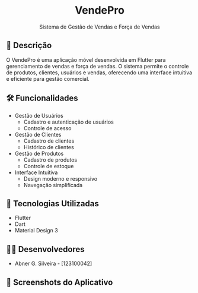 <div align="center">
  <h1>VendePro</h1>
  <p>Sistema de Gestão de Vendas e Força de Vendas</p>
</div>

## 📱 Descrição

<div>
  <p>O VendePro é uma aplicação móvel desenvolvida em Flutter para gerenciamento de vendas e força de vendas. O sistema permite o controle de produtos, clientes, usuários e vendas, oferecendo uma interface intuitiva e eficiente para gestão comercial.</p>
</div>

## 🛠️ Funcionalidades

<div>
  <ul>
    <li>Gestão de Usuários
      <ul>
        <li>Cadastro e autenticação de usuários</li>
        <li>Controle de acesso</li>
      </ul>
    </li>
    <li>Gestão de Clientes
      <ul>
        <li>Cadastro de clientes</li>
        <li>Histórico de clientes</li>
      </ul>
    </li>
    <li>Gestão de Produtos
      <ul>
        <li>Cadastro de produtos</li>
        <li>Controle de estoque</li>
      </ul>
    </li>
    <li>Interface Intuitiva
      <ul>
        <li>Design moderno e responsivo</li>
        <li>Navegação simplificada</li>
      </ul>
    </li>
  </ul>
</div>

## 🚀 Tecnologias Utilizadas

<div>
  <ul>
    <li>Flutter</li>
    <li>Dart</li>
    <li>Material Design 3</li>
  </ul>
</div>

## 👨‍💻 Desenvolvedores

<div>
  <ul>
    <li>Abner G. Silveira - [123100042]</li>
  </ul>
</div>

## 📸 Screenshots do Aplicativo


